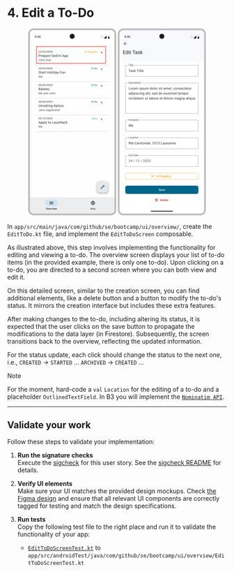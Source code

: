 # 4. Edit a To-Do

<p align="center"><img alt="click to view a to-do" src="../../assets/AssignmentDescription_TheTODOApp/EditInputOverviewScreen.png" width="40%" /> <img alt="Edit a to-do" src="../../assets/screen/EditToDoScreen.png" width="40%" /></p>

In `app/src/main/java/com/github/se/bootcamp/ui/overview/`, create the `EditToDo.kt` file, and implement the `EditToDoScreen` composable.

As illustrated above, this step involves implementing the functionality for editing and viewing a to-do. The overview screen displays your list of to-do items (in the provided example, there is only one to-do). Upon clicking on a to-do, you are directed to a second screen where you can both view and edit it.

On this detailed screen, similar to the creation screen, you can find additional elements, like a delete button and a button to modify the to-do's status. It mirrors the creation interface but includes these extra features.

After making changes to the to-do, including altering its status, it is expected that the user clicks on the save button to propagate the modifications to the data layer (in Firestore). Subsequently, the screen transitions back to the overview, reflecting the updated information.

For the status update, each click should change the status to the next one, i.e., `CREATED` -> `STARTED` ... `ARCHIVED` -> `CREATED` ...

> [!NOTE]  
> For the moment, hard-code a `val` `Location` for the editing of a to-do and a placeholder `OutlinedTextField`. In B3 you will implement the [`Nominatim API`](https://nominatim.org/).

---
## Validate your work

Follow these steps to validate your implementation:

1. **Run the signature checks**  
   Execute the [sigcheck](../sigcheck/EditToDosSignatureChecks.kt) for this user story.
   See the [sigcheck README](../sigcheck/README.md) for details.

2. **Verify UI elements**  
   Make sure your UI matches the provided design mockups. Check [the Figma design](https://www.figma.com/design/IDm3NGS988Myo01P0Wa0Cr/TO-DO-APP-Mockup-FALL?node-id=435-3368&node-type=SECTION&t=G6De7qCsUE3haq35-0) and ensure that all relevant UI components are correctly tagged for testing and match the design specifications.

3. **Run tests**  
   Copy the following test file to the right place and run it to validate the functionality of your app:
   - [`EditToDoScreenTest.kt`](../tests/EditToDoScreenTest.kt) to `app/src/androidTest/java/com/github/se/bootcamp/ui/overview/EditToDoScreenTest.kt`
